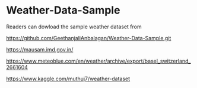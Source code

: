 # Weather-Data-Sample
Readers can dowload the sample weather dataset from

https://github.com/GeethanjaliAnbalagan/Weather-Data-Sample.git

https://mausam.imd.gov.in/


https://www.meteoblue.com/en/weather/archive/export/basel_switzerland_2661604


https://www.kaggle.com/muthuj7/weather-dataset
